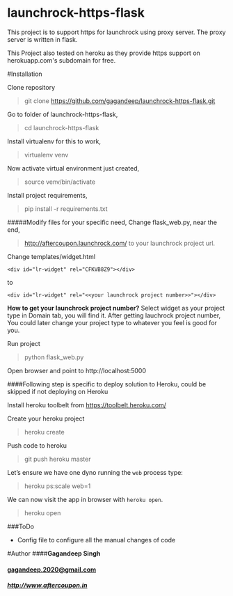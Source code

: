 launchrock-https-flask
======================
This project is to support https for launchrock using proxy server. The proxy server is written in flask.

This Project also tested on heroku as they provide https support on herokuapp.com's subdomain for free.

#Installation

Clone repository
> git clone https://github.com/gagandeep/launchrock-https-flask.git

Go to folder of launchrock-https-flask,
>  cd launchrock-https-flask

Install virtualenv for this to work,
> virtualenv venv

Now activate virtual environment just created,
> source venv/bin/activate

Install project requirements,
> pip install -r requirements.txt

#####Modify files for your specific need,
Change flask_web.py, near  the end,
> http://aftercoupon.launchrock.com/ to your launchrock project url.

Change templates/widget.html
```
<div id="lr-widget" rel="CFKVB8Z9"></div>
```
to
```
<div id="lr-widget" rel="<<your launchrock project number>>"></div>
```

**How to get your launchrock project number?**
Select widget as your project type in Domain tab, you will find it.
After getting lauchrock project number, You could later change your project type to whatever you feel is good for you.

Run project
> python flask_web.py

Open browser and point to http://localhost:5000

####Following step is specific to deploy solution to Heroku, could be skipped if not deploying on Heroku

Install heroku toolbelt from https://toolbelt.heroku.com/

Create your heroku project
> heroku create <projectname-optional>

Push code to heroku
> git push heroku master

Let’s ensure we have one dyno running the `web` process type:
> heroku ps:scale web=1

We can now visit the app in browser with `heroku open`.
> heroku open


###ToDo
- Config file to configure all the manual changes of code

#Author
####**Gagandeep Singh**
#### gagandeep.2020@gmail.com
##### http://www.aftercoupon.in

